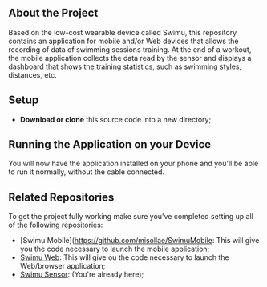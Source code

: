 ## About the Project
Based on the low-cost wearable device called Swimu, this repository contains an application for mobile and/or Web devices that allows the recording of data of swimming sessions training. At the end of a workout, the mobile application collects the data read by the sensor and displays a dashboard that shows the training statistics, such as swimming styles, distances, etc.

## Setup
- **Download or clone** this source code into a new directory;

## Running the Application on your Device
You will now have the application installed on your phone and you'll be able to run it normally, without the cable connected.

## Related Repositories
To get the project fully working make sure you've completed setting up all of the following repositories:

- [Swimu Mobile](https://github.com/misollae/SwimuMobile: This will give you the code necessary to launch the mobile application;
- [Swimu Web](https://github.com/misollae/SwimuWeb): This will give ou the code necessary to launch the Web/browser application;
- [Swimu Sensor](https://github.com/misollae/Swimu-Sensor): (You're already here);


